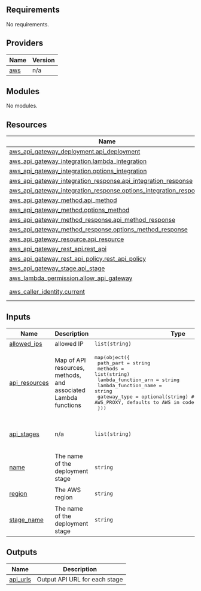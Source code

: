 <!-- BEGIN_TF_DOCS -->
## Requirements

No requirements.

## Providers

| Name | Version |
|------|---------|
| <a name="provider_aws"></a> [aws](#provider\_aws) | n/a |

## Modules

No modules.

## Resources

| Name | Type |
|------|------|
| [aws_api_gateway_deployment.api_deployment](https://registry.terraform.io/providers/hashicorp/aws/latest/docs/resources/api_gateway_deployment) | resource |
| [aws_api_gateway_integration.lambda_integration](https://registry.terraform.io/providers/hashicorp/aws/latest/docs/resources/api_gateway_integration) | resource |
| [aws_api_gateway_integration.options_integration](https://registry.terraform.io/providers/hashicorp/aws/latest/docs/resources/api_gateway_integration) | resource |
| [aws_api_gateway_integration_response.api_integration_response](https://registry.terraform.io/providers/hashicorp/aws/latest/docs/resources/api_gateway_integration_response) | resource |
| [aws_api_gateway_integration_response.options_integration_response](https://registry.terraform.io/providers/hashicorp/aws/latest/docs/resources/api_gateway_integration_response) | resource |
| [aws_api_gateway_method.api_method](https://registry.terraform.io/providers/hashicorp/aws/latest/docs/resources/api_gateway_method) | resource |
| [aws_api_gateway_method.options_method](https://registry.terraform.io/providers/hashicorp/aws/latest/docs/resources/api_gateway_method) | resource |
| [aws_api_gateway_method_response.api_method_response](https://registry.terraform.io/providers/hashicorp/aws/latest/docs/resources/api_gateway_method_response) | resource |
| [aws_api_gateway_method_response.options_method_response](https://registry.terraform.io/providers/hashicorp/aws/latest/docs/resources/api_gateway_method_response) | resource |
| [aws_api_gateway_resource.api_resource](https://registry.terraform.io/providers/hashicorp/aws/latest/docs/resources/api_gateway_resource) | resource |
| [aws_api_gateway_rest_api.rest_api](https://registry.terraform.io/providers/hashicorp/aws/latest/docs/resources/api_gateway_rest_api) | resource |
| [aws_api_gateway_rest_api_policy.rest_api_policy](https://registry.terraform.io/providers/hashicorp/aws/latest/docs/resources/api_gateway_rest_api_policy) | resource |
| [aws_api_gateway_stage.api_stage](https://registry.terraform.io/providers/hashicorp/aws/latest/docs/resources/api_gateway_stage) | resource |
| [aws_lambda_permission.allow_api_gateway](https://registry.terraform.io/providers/hashicorp/aws/latest/docs/resources/lambda_permission) | resource |
| [aws_caller_identity.current](https://registry.terraform.io/providers/hashicorp/aws/latest/docs/data-sources/caller_identity) | data source |

## Inputs

| Name | Description | Type | Default | Required |
|------|-------------|------|---------|:--------:|
| <a name="input_allowed_ips"></a> [allowed\_ips](#input\_allowed\_ips) | allowed IP | `list(string)` | n/a | yes |
| <a name="input_api_resources"></a> [api\_resources](#input\_api\_resources) | Map of API resources, methods, and associated Lambda functions | <pre>map(object({<br>    path_part            = string<br>    methods              = list(string)<br>    lambda_function_arn  = string<br>    lambda_function_name = string<br>    gateway_type         = optional(string) # Can be at least AWS or AWS_PROXY, defaults to AWS in code<br>  }))</pre> | n/a | yes |
| <a name="input_api_stages"></a> [api\_stages](#input\_api\_stages) | n/a | `list(string)` | <pre>[<br>  "dev",<br>  "prod"<br>]</pre> | no |
| <a name="input_name"></a> [name](#input\_name) | The name of the deployment stage | `string` | n/a | yes |
| <a name="input_region"></a> [region](#input\_region) | The AWS region | `string` | `"us-west-2"` | no |
| <a name="input_stage_name"></a> [stage\_name](#input\_stage\_name) | The name of the deployment stage | `string` | n/a | yes |

## Outputs

| Name | Description |
|------|-------------|
| <a name="output_api_urls"></a> [api\_urls](#output\_api\_urls) | Output API URL for each stage |
<!-- END_TF_DOCS -->
